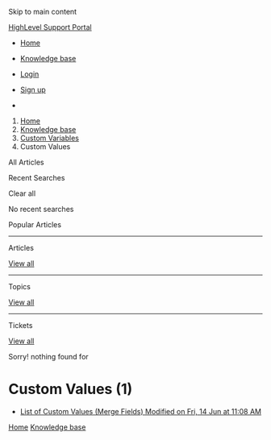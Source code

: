 Skip to main content

[ HighLevel Support Portal ](https://help.gohighlevel.com)

  * [ Home ](/support/home)
  * [ Knowledge base ](/support/solutions)

  * [Login](/support/login)
  * [Sign up](/support/signup)
  * 

  1. [Home](/support/home)
  2. [Knowledge base](/support/solutions)
  3. [Custom Variables](/support/solutions/155000000025)
  4. Custom Values

All  Articles 

Recent Searches

Clear all

No recent searches

Popular Articles

* * *

Articles

[View all](/support/search/solutions)

* * *

Topics

[View all](/support/search/topics)

* * *

Tickets

[View all](/support/search/tickets)

Sorry! nothing found for   

# Custom Values (1)

  * [ List of Custom Values (Merge Fields) Modified on Fri, 14 Jun at 11:08 AM  ](/support/solutions/articles/48001078171-list-of-custom-values-merge-fields-)

[Home](/support/home) [Knowledge base](/support/solutions)
